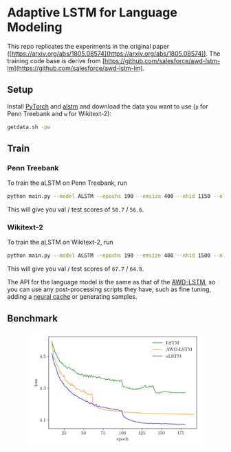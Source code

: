 # Adaptive LSTM for Language Modeling 

This repo replicates the experiments in the original paper ([https://arxiv.org/abs/1805.08574](https://arxiv.org/abs/1805.08574)). The training code base is derive from
[https://github.com/salesforce/awd-lstm-lm](https://github.com/salesforce/awd-lstm-lm).

## Setup

Install [PyTorch](https://pytorch.org/) and [alstm](https://github.com/flennerhag/alstm) and download the data you want to use (``p`` for Penn Treebank and ``w`` for Wikitext-2):

```bash
getdata.sh -pw 
```

## Train

### Penn Treebank

To train the aLSTM on Penn Treebank, run

```bash
python main.py --model ALSTM --epochs 190 --emsize 400 --nhid 1150 --nlayers 2 --npar 100 --dropouth 0.25 --dropoute 0.16 --dropouti 0.6 --dropouto 0.6 --dropouta 0.1 --wdecay 1e-6 --device 1 --var-seq --seq-len 70 --batch_size 20 --cut-steps 100 160 --cut-rate 10 --save
```

This will give you val / test scores of ``58.7`` / ``56.6``.

### Wikitext-2

To train the aLSTM on Wikitext-2, run

```bash
python main.py --model ALSTM --epochs 190 --emsize 400 --nhid 1500 --nlayers 2 --npar 100 --dropouth 0.3 --dropoute 0.16 --dropouti 0.6 --dropouto 0.6 --dropouta 0.1 --wdecay 1e-6 --device 1 --var-seq --seq-len 70 --batch_size 20 --cut-steps 100 160 180 --cut-rate 10 --save --data data/wikitext-2
```

This will give you val / test scores of ``67.7`` / ``64.8``.

The API for the language model is the same as that of the [AWD-LSTM](https://github.com/salesforce/awd-lstm-lm), so you can use any post-processing scripts they have, such as fine tuning, adding a [neural cache](https://arxiv.org/abs/1612.04426) or generating samples. 

## Benchmark

<div align="center">
<img src="valcurve.jpg" width="80%"><br><br>
</div>

